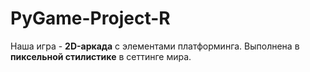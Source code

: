 # PyGame-Project-R
Наша игра - **2D-аркада** с элементами платформинга. Выполнена в **пиксельной стилистике** в сеттинге мира.
